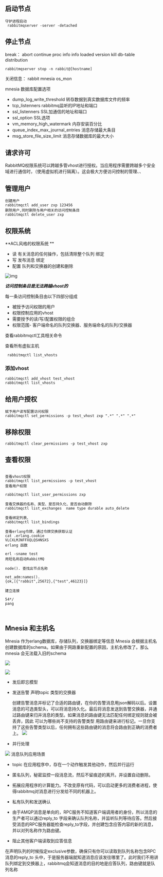 ## 启动节点

```
守护进程启动
 rabbitmqserver -server -detached
```


## 停止节点

break： abort continue proc info info  loaded  version kill db-table distribution

```
rabbitmqserver stop -n rabbit@[hostname]
```
关闭信息： rabbit mnesia os_mon

mnesia 数据库配置选项

- dump_log_write_threshold 转存数据到真实数据库文件的频率
- tcp_listenners rabbitmq监听的IP地址和端口
- ssl_listenners SSL加通信的地址和端口
- ssl_option SSL选项
- vm_memory_high_watermark  内存安装百分比
- queue_index_max_journal_entries 消息存储最大条目
- msg_store_file_size_limit 消息存储数据库的最大大小
## 请求许可
RabbitMQ权限系统可以跨越多管vhost进行授权。当应用程序需要跨越多个安全域进行通信时，（使用虚拟机进行隔离）。这会极大方便访问控制的管理、、

## 管理用户
```
创建用户
rabbitmqctl add_user zxp 123456
删除用户,同时删除与用户相关的访问控制条目
rabbitmqctl delete_user zxp
```

 ## 权限系统

**ACL风格的权限系统  **


- 读 有关消息的任何操作，包括清除整个队列 绑定
- 写 发布消息 绑定
- 配置 队列和交换器的创建和删除

![img](https://upload-images.jianshu.io/upload_images/12016719-40a096f93e1fe19b.png!web?imageMogr2/auto-orient/strip|imageView2/2/w/550/format/webp)

***访问控制条目是无法跨越vhost的***

每一条访问控制条目由以下四部分组成

- 被授予访问权限的用户
- 权限控制应用的vhost
- 需要授予的读/写/配置权限的组合
- 权限范围- 客户端命名的队列交换器、服务端命名的队列/交换器

查看rabbitmqctl工具相关命令

查看所有虚拟主机

```
 rabbitmqctl list_vhosts
```

### 添加vhost 

```
rabbitmqctl add_vhost test_vhost
rabbitmqctl list_vhosts
```

## 给用户授权

```
赋予用户读写配置访问权限
rabbitmqctl set_permissions -p test_vhost zxp ".*" ".*" ".*"
```

## 移除权限

```
rabbitmqctl clear_permissions -p test_vhost zxp 
```

## 查看权限

```

查看vhost权限
rabbitmqctl list_permissions -p test_vhost
查看用户权限

rabbitmqctl list_user_permissions zxp

查看交换器的名称、类型、是否持久化、是否自动删除
rabbitmqctl list_exchanges  name type durable auto_delete

查看绑定列表、
rabbitmqctl list_bindings

查看erlang令牌，通过令牌交换获取认证
cat .erlang.cookie 
VLCXLMJNFFXQLQSHNSXS
erlang 函数

erl -sname test
用短名称启动RabbitMQ 

node(). 查找出节点名称

net_adm:names().
{ok,[{"rabbit",25672},{"test",46123}]}

建立连接

54*/
pang



```

## Mnesia 和主机名

Mnesia 作为erlang数据库，存储队列，交换器绑定等信息
Mnesia 会根据主机名 创建数据库的schema。如果由于网路重新配置的原因，主机名修改了。那么mnesia 会无法载入旧的schema

 ![](https://i.bmp.ovh/imgs/2020/08/7d7efe14616d12a8.png)

![](https://i.bmp.ovh/imgs/2020/08/3a3d51eb77e8199a.png)

- 发后即忘模型

 - 发送告警   声明topic 类型的交换器

    创建告警消息并标记了合适的路由键，在你的告警消息用json解码以后。设置消息的可选类型头，可以将消息持久化。最后将消息发送到告警交换器，并通过路由键来归并消息的类型。如果消息的路由键无法匹配任何绑定规则就会被丢弃，因此 可以为哪些尚不支持的告警类型 用路由键来进行标记。一旦你支持了这些告警类型以后，任何拥有这些路由键的消息将会路由到正确的消费者上。
   ![](https://i.bmp.ovh/imgs/2020/08/e8553adc5c15189e.png)

 - 并行处理

    
![](https://i.bmp.ovh/imgs/2020/08/5f7eb5bc90799b30.png)
消息队列应用场景
- topic  在应用程序中，存在一个动作触发其他动作，然后并行运行
- 匿名队列，秘密监控一段消息流，然后不留痕迹的离开。并设置自动删除。

- 拓展应用程序的计算能力。不改变原有代码，可以启动更多的消费者进程，使得rabbitmq对消息进行分发给不同的机器上。
- 私有队列和发送确认
- 由于AMQP消息是单向的，RPC服务不知道客户端调用者的身份，所以消息的生产者可以通过reply_to 字段来确认队列名称，并监听队列等待应答。然后接受消息的RPC服务器能检查reply_to字段，并创建包含应答内容的新的消息，并以对列名称作为路由键。

- 阻止其他客户端读取到应答信息

 在声明队列的时候指定exclusive参数，确保只有你可以读取到队列名称包含RPC消息的reply_to 头中，于是服务器端就知道消息应该发往哪里了。此时我们不用讲队列绑定到交换器上，rabbitmq会知道消息的目的地是应答队列，路由键就是队列名称


 
